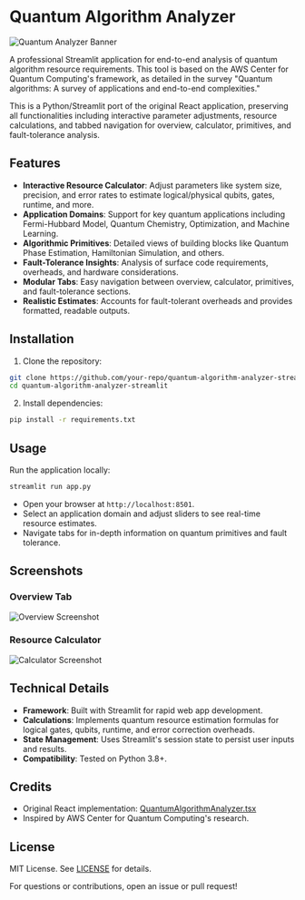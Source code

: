 # Quantum Algorithm Analyzer

![Quantum Analyzer Banner](https://via.placeholder.com/1200x300?text=Quantum+Algorithm+Analyzer) <!-- Replace with actual banner if available -->

A professional Streamlit application for end-to-end analysis of quantum algorithm resource requirements. This tool is based on the AWS Center for Quantum Computing's framework, as detailed in the survey "Quantum algorithms: A survey of applications and end-to-end complexities."

This is a Python/Streamlit port of the original React application, preserving all functionalities including interactive parameter adjustments, resource calculations, and tabbed navigation for overview, calculator, primitives, and fault-tolerance analysis.

## Features

- **Interactive Resource Calculator**: Adjust parameters like system size, precision, and error rates to estimate logical/physical qubits, gates, runtime, and more.
- **Application Domains**: Support for key quantum applications including Fermi-Hubbard Model, Quantum Chemistry, Optimization, and Machine Learning.
- **Algorithmic Primitives**: Detailed views of building blocks like Quantum Phase Estimation, Hamiltonian Simulation, and others.
- **Fault-Tolerance Insights**: Analysis of surface code requirements, overheads, and hardware considerations.
- **Modular Tabs**: Easy navigation between overview, calculator, primitives, and fault-tolerance sections.
- **Realistic Estimates**: Accounts for fault-tolerant overheads and provides formatted, readable outputs.

## Installation

1. Clone the repository:
``` bash
git clone https://github.com/your-repo/quantum-algorithm-analyzer-streamlit.git
cd quantum-algorithm-analyzer-streamlit
```
2. Install dependencies:
``` bash
pip install -r requirements.txt
```
## Usage

Run the application locally:
``` bash
streamlit run app.py
```

- Open your browser at `http://localhost:8501`.
- Select an application domain and adjust sliders to see real-time resource estimates.
- Navigate tabs for in-depth information on quantum primitives and fault tolerance.

## Screenshots

### Overview Tab
![Overview Screenshot](https://via.placeholder.com/800x400?text=Overview+Tab) <!-- Replace with actual screenshot -->

### Resource Calculator
![Calculator Screenshot](https://via.placeholder.com/800x400?text=Resource+Calculator) <!-- Replace with actual screenshot -->

## Technical Details

- **Framework**: Built with Streamlit for rapid web app development.
- **Calculations**: Implements quantum resource estimation formulas for logical gates, qubits, runtime, and error correction overheads.
- **State Management**: Uses Streamlit's session state to persist user inputs and results.
- **Compatibility**: Tested on Python 3.8+.

## Credits

- Original React implementation: [QuantumAlgorithmAnalyzer.tsx](original-source-link) <!-- Link to original if available -->
- Inspired by AWS Center for Quantum Computing's research.

## License

MIT License. See [LICENSE](LICENSE) for details.

For questions or contributions, open an issue or pull request!
